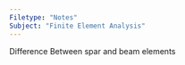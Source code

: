 ```yaml
---
Filetype: "Notes"
Subject: "Finite Element Analysis"
---
```


Difference Between spar and beam elements
